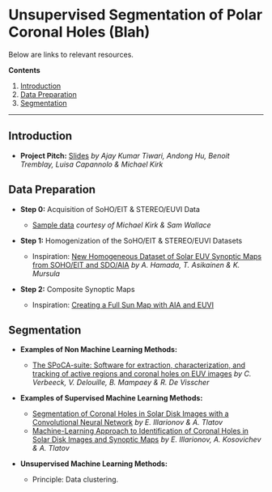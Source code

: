 # Unsupervised Segmentation of Polar Coronal Holes (Blah)

Below are links to relevant resources.

__Contents__

1. [Introduction](#introduction)
2. [Data Preparation](#data-preparation)
3. [Segmentation](#segmentation)

---

## Introduction

- __Project Pitch:__ [Slides](https://docs.google.com/presentation/d/1fVU3TLTAzfbDvXf7WfI2kvGJPOjLjqk_DWkyohbk7VU/edit?usp=sharing) _by Ajay Kumar Tiwari, Andong Hu, Benoit Tremblay, Luisa Capannolo & Michael Kirk_

## Data Preparation

- __Step 0:__ Acquisition of SoHO/EIT & STEREO/EUVI Data
  - [Sample data](https://drive.google.com/drive/folders/1WtUW-a6fZvcFKvPwtAY-wYfHLyi1hrF5?usp=sharing) _courtesy of Michael Kirk & Sam Wallace_

- __Step 1:__ Homogenization of the SoHO/EIT & STEREO/EUVI Datasets
  - Inspiration: [New Homogeneous Dataset of Solar EUV Synoptic Maps from SOHO/EIT and SDO/AIA](https://link.springer.com/article/10.1007/s11207-019-1563-y) _by A. Hamada, T. Asikainen & K. Mursula_

- __Step 2:__ Composite Synoptic Maps
  - Inspiration: [Creating a Full Sun Map with AIA and EUVI](https://docs.sunpy.org/en/stable/generated/gallery/map_transformations/reprojection_aia_euvi_mosaic.html)

## Segmentation

- __Examples of Non Machine Learning Methods:__
  - [The SPoCA-suite: Software for extraction, characterization, and tracking of active regions and coronal holes on EUV images](https://www.aanda.org/articles/aa/abs/2014/01/aa21243-13/aa21243-13.html) _by C. Verbeeck, V. Delouille, B. Mampaey & R. De Visscher_

- __Examples of Supervised Machine Learning Methods:__
  - [Segmentation of Coronal Holes in Solar Disk Images with a Convolutional Neural Network](https://academic.oup.com/mnras/article-abstract/481/4/5014/5113474?redirectedFrom=fulltext) _by E. Illarionov & A. Tlatov_
  - [Machine-Learning Approach to Identification of Coronal Holes in Solar Disk Images and Synoptic Maps](https://arxiv.org/abs/2006.08529) _by E. Illarionov, A. Kosovichev & A. Tlatov_

- __Unsupervised Machine Learning Methods:__
  - Principle: Data clustering.
